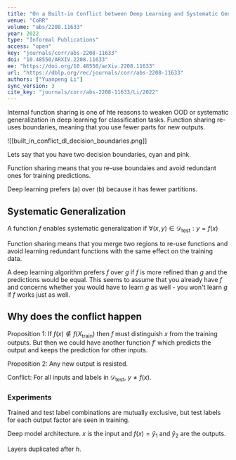 ```yaml
---
title: "On a Built-in Conflict between Deep Learning and Systematic Generalization."
venue: "CoRR"
volume: "abs/2208.11633"
year: 2022
type: "Informal Publications"
access: "open"
key: "journals/corr/abs-2208-11633"
doi: "10.48550/ARXIV.2208.11633"
ee: "https://doi.org/10.48550/arXiv.2208.11633"
url: "https://dblp.org/rec/journals/corr/abs-2208-11633"
authors: ["Yuanpeng Li"]
sync_version: 3
cite_key: "journals/corr/abs-2208-11633/Li/2022"
---
```


Internal function sharing is one of hte reasons to weaken OOD or systematic generalization in deep learning for classification tasks. Function sharing re-uses boundaries, meaning that you use fewer parts for new outputs.

![[built_in_conflict_dl_decision_boundaries.png]]

Lets say that you have two decision boundaries, cyan and pink.

Function sharing means that you re-use boundaies and avoid redundant ones for training predictions.

Deep learning prefers (a) over (b) because it has fewer partitions.

## Systematic Generalization

A function $f$ enables systematic generalization if $\forall(x, y) \in \mathcal{D}_{\text{test}}: y = f(x)$

Function sharing means that you merge two regions to re-use functions and avoid learning redundant functions with the same effect on the training data.

A deep learning algorithm prefers $f$ over $g$ if $f$ is more refined than $g$ and the predictions would be equal. This seems to assume that you already have $f$ and concerns whether you would have to learn $g$ as well - you won't learn $g$ if $f$ works just as well.

## Why does the conflict happen

Proposition 1: If $f(x) \not \in f(X_{\text{train}})$ then $f$ must distinguish $x$ from the training outputs. But then we could have another function $f'$ which predicts the output and keeps the prediction for other inputs.

Proposition 2: Any new output is resisted.

Conflict: For all inputs and labels in $\mathcal{D}_{\text{test}}$, $y \ne f(x)$.

### Experiments

Trained and test label combinations are mutually exclusive, but test labels for each output factor are seen in training.

Deep model architecture. $x$ is the input and $f(x) = \hat y_1$ and $\hat y_2$ are the outputs.

Layers duplicated after $h$.

